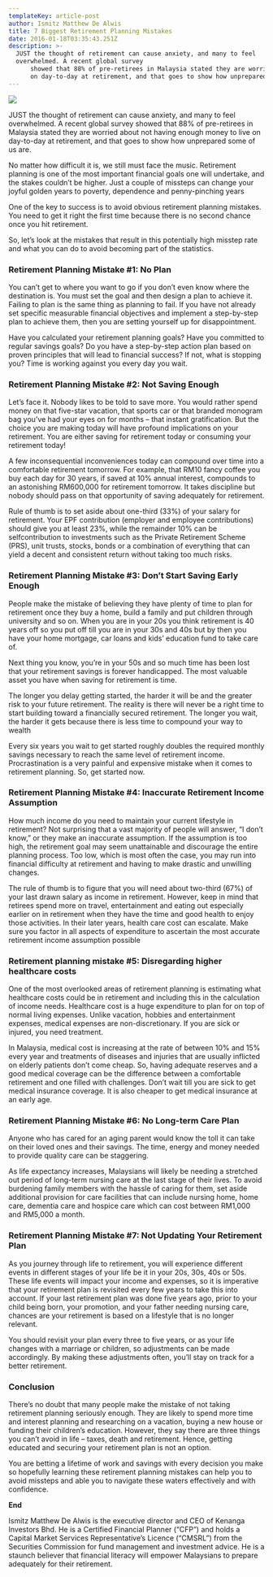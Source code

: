 ```yaml
---
templateKey: article-post
author: Ismitz Matthew De Alwis
title: 7 Biggest Retirement Planning Mistakes
date: 2016-01-18T03:35:43.251Z
description: >-
  JUST the thought of retirement can cause anxiety, and many to feel
  overwhelmed. A recent global survey
      showed that 88% of pre-retirees in Malaysia stated they are worried about not having enough money to live
      on day-to-day at retirement, and that goes to show how unprepared some of us are.
---
```

![](/img/2016-01-18-the-star-7-biggest-retirement-planning-mistakes.png)

<!--StartFragment-->

JUST the thought of retirement can cause anxiety, and many to feel overwhelmed. A recent global survey showed that 88% of pre-retirees in Malaysia stated they are worried about not having enough money to live on day-to-day at retirement, and that goes to show how unprepared some of us are.

No matter how difficult it is, we still must face the music. Retirement planning is one of the most important financial goals one will undertake, and the stakes couldn’t be higher. Just a couple of missteps can change your joyful golden years to poverty, dependence and penny-pinching years

One of the key to success is to avoid obvious retirement planning mistakes. You need to get it right the first time because there is no second chance once you hit retirement.

So, let’s look at the mistakes that result in this potentially high misstep rate and what you can do to avoid becoming part of the statistics.

### **Retirement Planning Mistake #1: No Plan**

You can’t get to where you want to go if you don’t even know where the destination is. You must set the goal and then design a plan to achieve it. Failing to plan is the same thing as planning to fail. If you have not already set specific measurable financial objectives and implement a step-by-step plan to achieve them, then you are setting yourself up for disappointment.

Have you calculated your retirement planning goals? Have you committed to regular savings goals? Do you have a step-by-step action plan based on proven principles that will lead to financial success? If not, what is stopping you? Time is working against you every day you wait.

### **Retirement Planning Mistake #2: Not Saving Enough**

Let’s face it. Nobody likes to be told to save more. You would rather spend money on that five-star vacation, that sports car or that branded monogram bag you’ve had your eyes on for months – that instant gratification. But the choice you are making today will have profound implications on your retirement. You are either saving for retirement today or consuming your retirement today!

A few inconsequential inconveniences today can compound over time into a comfortable retirement tomorrow. For example, that RM10 fancy coffee you buy each day for 30 years, if saved at 10% annual interest, compounds to an astonishing RM600,000 for retirement tomorrow. It takes discipline but nobody should pass on that opportunity of saving adequately for retirement.

Rule of thumb is to set aside about one-third (33%) of your salary for retirement. Your EPF contribution (employer and employee contributions) should give you at least 23%, while the remainder 10% can be selfcontribution to investments such as the Private Retirement Scheme (PRS), unit trusts, stocks, bonds or a combination of everything that can yield a decent and consistent return without taking too much risks.

### **Retirement Planning Mistake #3: Don’t Start Saving Early Enough**

People make the mistake of believing they have plenty of time to plan for retirement once they buy a home, build a family and put children through university and so on. When you are in your 20s you think retirement is 40 years off so you put off till you are in your 30s and 40s but by then you have your home mortgage, car loans and kids’ education fund to take care of.

Next thing you know, you’re in your 50s and so much time has been lost that your retirement savings is forever handicapped. The most valuable asset you have when saving for retirement is time.

The longer you delay getting started, the harder it will be and the greater risk to your future retirement. The reality is there will never be a right time to start building toward a financially secured retirement. The longer you wait, the harder it gets because there is less time to compound your way to wealth

Every six years you wait to get started roughly doubles the required monthly savings necessary to reach the same level of retirement income. Procrastination is a very painful and expensive mistake when it comes to retirement planning. So, get started now.

### **Retirement Planning Mistake #4: Inaccurate Retirement Income Assumption**

How much income do you need to maintain your current lifestyle in retirement? Not surprising that a vast majority of people will answer, “I don’t know,” or they make an inaccurate assumption. If the assumption is too high, the retirement goal may seem unattainable and discourage the entire planning process. Too low, which is most often the case, you may run into financial difficulty at retirement and having to make drastic and unwilling changes.

The rule of thumb is to figure that you will need about two-third (67%) of your last drawn salary as income in retirement. However, keep in mind that retirees spend more on travel, entertainment and eating out especially earlier on in retirement when they have the time and good health to enjoy those activities. In their later years, health care cost can escalate. Make sure you factor in all aspects of expenditure to ascertain the most accurate retirement income assumption possible

### **Retirement planning mistake #5: Disregarding higher healthcare costs**

One of the most overlooked areas of retirement planning is estimating what healthcare costs could be in retirement and including this in the calculation of income needs. Healthcare cost is a huge expenditure to plan for on top of normal living expenses. Unlike vacation, hobbies and entertainment expenses, medical expenses are non-discretionary. If you are sick or injured, you need treatment.

In Malaysia, medical cost is increasing at the rate of between 10% and 15% every year and treatments of diseases and injuries that are usually inflicted on elderly patients don’t come cheap. So, having adequate reserves and a good medical coverage can be the difference between a comfortable retirement and one filled with challenges. Don’t wait till you are sick to get medical insurance coverage. It is also cheaper to get medical insurance at an early age.

### **Retirement Planning Mistake #6: No Long-term Care Plan**

Anyone who has cared for an aging parent would know the toll it can take on their loved ones and their savings. The time, energy and money needed to provide quality care can be staggering.

As life expectancy increases, Malaysians will likely be needing a stretched out period of long-term nursing care at the last stage of their lives. To avoid burdening family members with the hassle of caring for them, set aside additional provision for care facilities that can include nursing home, home care, dementia care and hospice care which can cost between RM1,000 and RM5,000 a month.

### **Retirement Planning Mistake #7: Not Updating Your Retirement Plan**

As you journey through life to retirement, you will experience different events in different stages of your life be it in your 20s, 30s, 40s or 50s. These life events will impact your income and expenses, so it is imperative that your retirement plan is revisited every few years to take this into account. If your last retirement plan was done five years ago, prior to your child being born, your promotion, and your father needing nursing care, chances are your retirement is based on a lifestyle that is no longer relevant.

You should revisit your plan every three to five years, or as your life changes with a marriage or children, so adjustments can be made accordingly. By making these adjustments often, you’ll stay on track for a better retirement.

### **Conclusion**

There’s no doubt that many people make the mistake of not taking retirement planning seriously enough. They are likely to spend more time and interest planning and researching on a vacation, buying a new house or funding their children’s education. However, they say there are three things you can’t avoid in life – taxes, death and retirement. Hence, getting educated and securing your retirement plan is not an option.

You are betting a lifetime of work and savings with every decision you make so hopefully learning these retirement planning mistakes can help you to avoid missteps and able you to navigate these waters effectively and with confidence.

**End**

Ismitz Matthew De Alwis is the executive director and CEO of Kenanga Investors Bhd. He is a Certified Financial Planner (“CFP”) and holds a Capital Market Services Representative’s Licence (“CMSRL”) from the Securities Commission for fund management and investment advice. He is a staunch believer that financial literacy will empower Malaysians to prepare adequately for their retirement.

<!--EndFragment-->